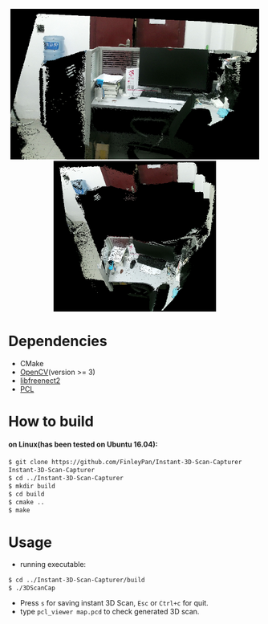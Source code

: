 <p align = "center">
<img src="https://github.com/FinleyPan/Instant-3D-Scan-Capturer/blob/master/result/view1.png" alt="view1" height="300"> <img src="https://github.com/FinleyPan/Instant-3D-Scan-Capturer/blob/master/result/view2.png" alt="view2" height="300">
 </p>

# Dependencies
- CMake
- [OpenCV](https://github.com/opencv/opencv)(version >= 3)
- [libfreenect2](https://github.com/OpenKinect/libfreenect2)
- [PCL](https://github.com/PointCloudLibrary/pcl)

# How to build
#### on Linux(has been tested on Ubuntu 16.04):
```
$ git clone https://github.com/FinleyPan/Instant-3D-Scan-Capturer Instant-3D-Scan-Capturer 
$ cd ../Instant-3D-Scan-Capturer
$ mkdir build 
$ cd build
$ cmake ..
$ make
```
# Usage
- running executable:
```
$ cd ../Instant-3D-Scan-Capturer/build
$ ./3DScanCap
```
- Press `s` for saving instant 3D Scan, `Esc` or `Ctrl+c` for quit.
- type `pcl_viewer map.pcd` to check generated 3D scan.
